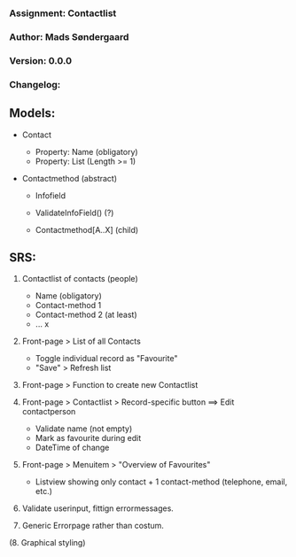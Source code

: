 ﻿### Assignment: Contactlist
### Author: Mads Søndergaard
### Version: 0.0.0

### Changelog:





## Models:
- Contact
  - Property: Name (obligatory)
  - Property: List<Contactmethod> (Length >= 1)

- Contactmethod (abstract)
  - Infofield
  - ValidateInfoField() (?)
	
  - Contactmethod[A..X] (child)



## SRS:
1. Contactlist of contacts (people)
   - Name (obligatory)
   - Contact-method 1
   - Contact-method 2 (at least)
   - ... x

2. Front-page > List of all Contacts
   - Toggle individual record as "Favourite"
   - "Save" > Refresh list

3. Front-page > Function to create new Contactlist

4. Front-page > Contactlist > Record-specific button ==> Edit contactperson
   - Validate name (not empty)
   - Mark as favourite during edit
   - DateTime of change

5. Front-page > Menuitem > "Overview of Favourites"
   - Listview showing only contact + 1 contact-method (telephone, email, etc.)

6. Validate userinput, fittign errormessages.

7. Generic Errorpage rather than costum.

(8. Graphical styling)